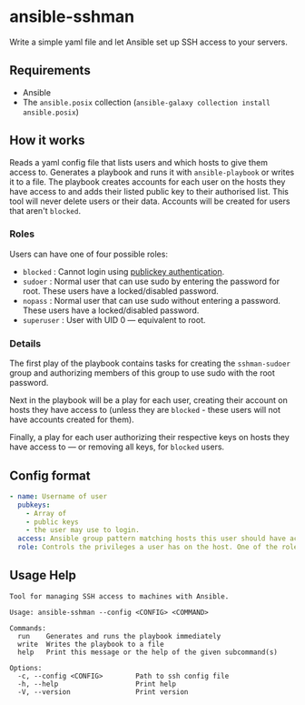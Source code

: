 # ansible-sshman

Write a simple yaml file and let Ansible set up SSH access to your servers.

## Requirements

+ Ansible
+ The `ansible.posix` collection (`ansible-galaxy collection install ansible.posix`)

## How it works

Reads a yaml config file that lists users and which hosts to give them access to.
Generates a playbook and runs it with `ansible-playbook` or writes it to a file.
The playbook creates accounts for each user on the hosts they have access to and adds their listed public key to their authorised list.
This tool will never delete users or their data. Accounts will be created for users that aren't `blocked`.

### Roles

Users can have one of four possible roles:
+ `blocked` : Cannot login using [publickey authentication](https://www.ssh.com/academy/ssh/public-key-authentication).
+ `sudoer` : Normal user that can use sudo by entering the password for root. These users have a locked/disabled password.
+ `nopass` : Normal user that can use sudo without entering a password. These users have a locked/disabled password.
+ `superuser` : User with UID 0 — equivalent to root.

### Details

The first play of the playbook contains tasks for creating the `sshman-sudoer` group and authorizing members of this group to use sudo with the root password.

Next in the playbook will be a play for each user, creating their account on hosts they have access to (unless they are `blocked` - these users will not have accounts created for them).

Finally, a play for each user authorizing their respective keys on hosts they have access to — or removing all keys, for `blocked` users.

## Config format

```yaml
- name: Username of user
  pubkeys:
    - Array of
    - public keys
    - the user may use to login.
  access: Ansible group pattern matching hosts this user should have access to.
  role: Controls the privileges a user has on the host. One of the roles listed above.
```

## Usage Help

```
Tool for managing SSH access to machines with Ansible.

Usage: ansible-sshman --config <CONFIG> <COMMAND>

Commands:
  run    Generates and runs the playbook immediately
  write  Writes the playbook to a file
  help   Print this message or the help of the given subcommand(s)

Options:
  -c, --config <CONFIG>        Path to ssh config file
  -h, --help                   Print help
  -V, --version                Print version
```
